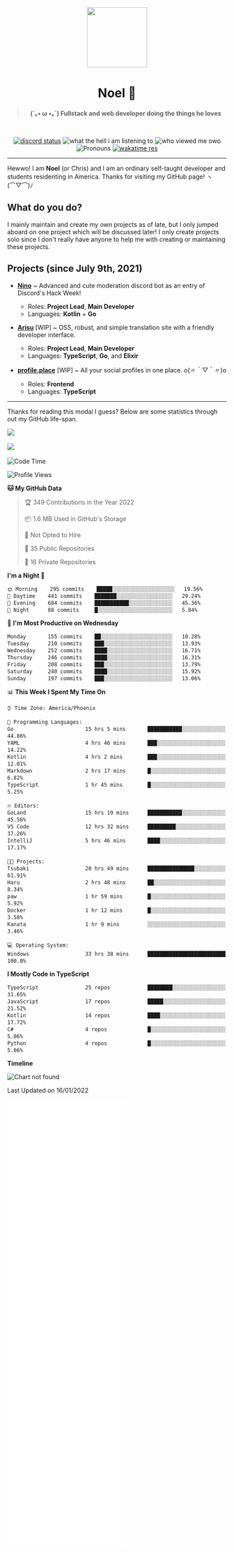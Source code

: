 <div align='center'>
  <div align='center'>
    <img
      src='https://cdn.floofy.dev/art/icons/icon_cinnamonserval.png'
      width='138'
      height='138'
    />
  </div>
  <h1>Noel 🐾</h1>
  <blockquote><strong>(´｡• ω •｡`) Fullstack and web developer doing the things he loves</strong></blockquote>

  <br />

  <a href='https://discord.com/users/280158289667555328' target='_blank'><img alt="discord status" src="https://dev.discordprofiles.me/badge/status/280158289667555328" /></a>
  <img alt="what the hell i am listening to" src="https://dev.discordprofiles.me/badge/spotify/280158289667555328" />
  <img alt="who viewed me owo" src="https://komarev.com/ghpvc/?username=auguwu" />
  <img alt='Pronouns' src='https://img.shields.io/endpoint?url=https://pronoundb.org/shields/6004d014406af11e4593a013' />
  <a href="https://wakatime.com/@auguwu" target='_blank'>
    <img alt='wakatime res' src='https://wakatime.com/badge/user/89736485-42ec-4c0f-a2f3-481db74514dc.svg' />
  </a>
</div>

<hr />

Hewwo! I am **Noel** (or Chris) and I am an ordinary self-taught developer and students residenting in America. Thanks for visiting my GitHub page! ヽ(⌒▽⌒)ﾉ

## What do you do?
I mainly maintain and create my own projects as of late, but I only jumped aboard on one project which will be discussed later! I only create projects
solo since I don't really have anyone to help me with creating or maintaining these projects.

## Projects (since July 9th, 2021)
- [**Nino**](https://nino.sh) ~ Advanced and cute moderation discord bot as an entry of Discord's Hack Week!
  - Roles: **Project Lead**, **Main Developer**
  - Languages: **Kotlin** + **Go**

- [**Arisu**](https://arisu.land) [WIP] ~ OSS, robust, and simple translation site with a friendly developer interface.
  - Roles: **Project Lead**, **Main Developer**
  - Languages: **TypeScript**, **Go**, and **Elixir**

- [**profile.place**](https://profile.place) [WIP] ~ All your social profiles in one place. o(〃＾▽＾〃)o
  - Roles: **Frontend**
  - Languages: **TypeScript**

---

Thanks for reading this modal I guess? Below are some statistics through out my GitHub life-span.

![](https://github-readme-stats.vercel.app/api?username=auguwu&count_private=true&show_icons=true&theme=gruvbox)

![](https://github-readme-stats.vercel.app/api/top-langs/?username=auguwu&layout=compact&theme=gruvbox)

<!--START_SECTION:waka-->
![Code Time](http://img.shields.io/badge/Code%20Time-2%2C635%20hrs%2036%20mins-blue)

![Profile Views](http://img.shields.io/badge/Profile%20Views-3-blue)

**🐱 My GitHub Data** 

> 🏆 349 Contributions in the Year 2022
 > 
> 📦 1.6 MB Used in GitHub's Storage 
 > 
> 🚫 Not Opted to Hire
 > 
> 📜 35 Public Repositories 
 > 
> 🔑 16 Private Repositories  
 > 
**I'm a Night 🦉** 

```text
🌞 Morning    295 commits    █████░░░░░░░░░░░░░░░░░░░░   19.56% 
🌆 Daytime    441 commits    ███████░░░░░░░░░░░░░░░░░░   29.24% 
🌃 Evening    684 commits    ███████████░░░░░░░░░░░░░░   45.36% 
🌙 Night      88 commits     █░░░░░░░░░░░░░░░░░░░░░░░░   5.84%

```
📅 **I'm Most Productive on Wednesday** 

```text
Monday       155 commits    ██░░░░░░░░░░░░░░░░░░░░░░░   10.28% 
Tuesday      210 commits    ███░░░░░░░░░░░░░░░░░░░░░░   13.93% 
Wednesday    252 commits    ████░░░░░░░░░░░░░░░░░░░░░   16.71% 
Thursday     246 commits    ████░░░░░░░░░░░░░░░░░░░░░   16.31% 
Friday       208 commits    ███░░░░░░░░░░░░░░░░░░░░░░   13.79% 
Saturday     240 commits    ████░░░░░░░░░░░░░░░░░░░░░   15.92% 
Sunday       197 commits    ███░░░░░░░░░░░░░░░░░░░░░░   13.06%

```


📊 **This Week I Spent My Time On** 

```text
⌚︎ Time Zone: America/Phoenix

💬 Programming Languages: 
Go                       15 hrs 5 mins       ███████████░░░░░░░░░░░░░░   44.86% 
YAML                     4 hrs 46 mins       ███░░░░░░░░░░░░░░░░░░░░░░   14.22% 
Kotlin                   4 hrs 2 mins        ███░░░░░░░░░░░░░░░░░░░░░░   12.01% 
Markdown                 2 hrs 17 mins       █░░░░░░░░░░░░░░░░░░░░░░░░   6.82% 
TypeScript               1 hr 45 mins        █░░░░░░░░░░░░░░░░░░░░░░░░   5.25%

🔥 Editors: 
GoLand                   15 hrs 19 mins      ███████████░░░░░░░░░░░░░░   45.56% 
VS Code                  12 hrs 32 mins      █████████░░░░░░░░░░░░░░░░   37.26% 
IntelliJ                 5 hrs 46 mins       ████░░░░░░░░░░░░░░░░░░░░░   17.17%

🐱‍💻 Projects: 
Tsubaki                  20 hrs 49 mins      ███████████████░░░░░░░░░░   61.91% 
Haru                     2 hrs 48 mins       ██░░░░░░░░░░░░░░░░░░░░░░░   8.34% 
paw                      1 hr 59 mins        █░░░░░░░░░░░░░░░░░░░░░░░░   5.92% 
Docker                   1 hr 12 mins        █░░░░░░░░░░░░░░░░░░░░░░░░   3.58% 
Kanata                   1 hr 9 mins         ░░░░░░░░░░░░░░░░░░░░░░░░░   3.46%

💻 Operating System: 
Windows                  33 hrs 38 mins      █████████████████████████   100.0%

```

**I Mostly Code in TypeScript** 

```text
TypeScript               25 repos            ████████░░░░░░░░░░░░░░░░░   31.65% 
JavaScript               17 repos            █████░░░░░░░░░░░░░░░░░░░░   21.52% 
Kotlin                   14 repos            ████░░░░░░░░░░░░░░░░░░░░░   17.72% 
C#                       4 repos             █░░░░░░░░░░░░░░░░░░░░░░░░   5.06% 
Python                   4 repos             █░░░░░░░░░░░░░░░░░░░░░░░░   5.06%

```


**Timeline**

![Chart not found](https://raw.githubusercontent.com/auguwu/auguwu/master/charts/bar_graph.png) 


 Last Updated on 16/01/2022
<!--END_SECTION:waka-->

![](./github-metrics.svg)
